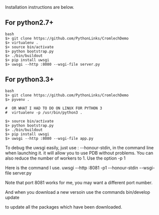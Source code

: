 

Installation instructions are below.

For python2.7+
--------------

```
bash
$> git clone https://github.com/PythonLinks/CromlechDemo
$> virtualenv .
$> source bin/activate
$> python bootstrap.py
$> ./bin/buildout
$> pip install uwsgi
$> uwsgi --http :8080 --wsgi-file server.py
```


For python3.3+
--------------

```
bash
$> git clone https://github.com/PythonLinks/CromlechDemo
$> pyvenv .

#  OR WHAT I HAD TO DO ON LINUX FOR PYTHON 3
#  virtualenv -p /usr/bin/python3 .

$> source bin/activate
$> python bootstrap.py
$> ./bin/buildout
$> pip install uwsgi
$> uwsgi --http :8080 --wsgi-file app.py
```
To debug the uwsgi easily, just use : --honour-stdin, in the
command line when launching it.
it will allow you to use PDB without problems.
You can also reduce the number of workers to 1.
Use the option -p 1

Here is the command I use. 
 uwsgi --http :8081  -p1  --honour-stdin --wsgi-file server.py

Note that port 8081 works for me, you may want a different port number.

And when you download a new versoin use the commands
bin/develop update

to update all the packages which have been downloaded. 